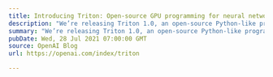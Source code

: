 ```yaml
---
title: Introducing Triton: Open-source GPU programming for neural networks
description: "We’re releasing Triton 1.0, an open-source Python-like programming language which enables researchers with no CUDA experience to write highly efficient GPU code—most of the time on par with what an expert would be able to produce."
summary: "We’re releasing Triton 1.0, an open-source Python-like programming language which enables researchers with no CUDA experience to write highly efficient GPU code—most of the time on par with what an expert would be able to produce."
pubDate: Wed, 28 Jul 2021 07:00:00 GMT
source: OpenAI Blog
url: https://openai.com/index/triton

---
```


